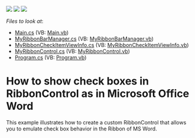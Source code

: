 <!-- default badges list -->
![](https://img.shields.io/endpoint?url=https://codecentral.devexpress.com/api/v1/VersionRange/128617646/10.2.10%2B)
[![](https://img.shields.io/badge/Open_in_DevExpress_Support_Center-FF7200?style=flat-square&logo=DevExpress&logoColor=white)](https://supportcenter.devexpress.com/ticket/details/E3571)
[![](https://img.shields.io/badge/📖_How_to_use_DevExpress_Examples-e9f6fc?style=flat-square)](https://docs.devexpress.com/GeneralInformation/403183)
<!-- default badges end -->
<!-- default file list -->
*Files to look at*:

* [Main.cs](./CS/WindowsFormsApplication1/Main.cs) (VB: [Main.vb](./VB/WindowsFormsApplication1/Main.vb))
* [MyRibbonBarManager.cs](./CS/WindowsFormsApplication1/MyRibbonBarManager.cs) (VB: [MyRibbonBarManager.vb](./VB/WindowsFormsApplication1/MyRibbonBarManager.vb))
* [MyRibbonCheckItemViewInfo.cs](./CS/WindowsFormsApplication1/MyRibbonCheckItemViewInfo.cs) (VB: [MyRibbonCheckItemViewInfo.vb](./VB/WindowsFormsApplication1/MyRibbonCheckItemViewInfo.vb))
* [MyRibbonControl.cs](./CS/WindowsFormsApplication1/MyRibbonControl.cs) (VB: [MyRibbonControl.vb](./VB/WindowsFormsApplication1/MyRibbonControl.vb))
* [Program.cs](./CS/WindowsFormsApplication1/Program.cs) (VB: [Program.vb](./VB/WindowsFormsApplication1/Program.vb))
<!-- default file list end -->
# How to show check boxes in RibbonControl as in Microsoft Office Word 


<p>This example illustrates how to create a custom RibbonControl that allows you to emulate check box behavior in the Ribbon of MS Word.</p>

<br/>


